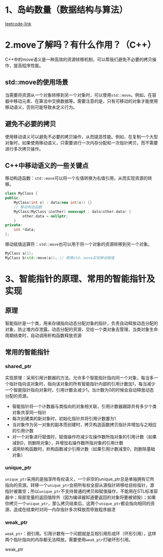 # 1、岛屿数量（数据结构与算法）
[leetcode-link](https://top.interviewguide.cn/issue/640)

# 2.move了解吗？有什么作用？（C++）
C++中的move语义是一种高效的资源转移机制，可以帮我们避免不必要的拷贝操作，提高程序性能。
## std::move的使用场景
当需要将资源从一个对象转移到另一个对象时，可以使用`std::move`。例如，在容器中移动元素、在算法中交换数据等。需要注意的是，只有可移动的对象才能使用移动语义，否则可能导致未定义行为。
## 避免不必要的拷贝
使用移动语义可以避免不必要的拷贝操作，从而提高性能。例如，在复制一个大型对象时，如果使用移动语义，只需要进行一次内存分配和一次指针拷贝，而不需要进行多次拷贝操作。

## C++中移动语义的一些关键点
移动构造函数：`std::move`可以将一个左值转换为右值引用，从而实现资源的转移。
```cpp
class MyClass {
public:
    MyClass(int x) : data(new int(x)) {}
    // 移动构造函数
    MyClass(MyClass &&other) noexcept : data(other.data) {
        other.data = nullptr;
    }
private:
    int *data;
};
```
移动赋值运算符：`std::move`也可以用于将一个对象的资源转移到另一个对象。
```cpp
MyClass a(1);
MyClass b(std::move(a)); // 使用std::move实现移动赋值
```

# 3、智能指针的原理、常用的智能指针及实现
## 原理
智能指针是一个类，用来存储指向动态分配对象的指针，负责自动释放动态分配的对象，防止堆内存泄露。动态分配的资源，交给一个类对象去管理，当类对象生命周期结束时，自动调用析构函数释放资源
## 常用的智能指针
### shared_ptr
实现原理：采用引用计数器的方法，允许多个智能指针指向同一个对象，每当多一个指针指向该对象时，指向该对象的所有智能指针内部的引用计数加1，每当减少一个智能指针指向对象时，引用计数会减少1，当计数为0的时候会自动释放动态分配的资源。
- 智能指针将一个计数器与类指向的对象相关联，引用计数器跟踪共有多少个类对象共享同一指针
- 每次创建类的新对象时，初始化指针并将引用计数置为1
- 当对象作为另一对象的副本而创建时，拷贝构造函数拷贝指针并增加与之相应的引用计数
- 对一个对象进行赋值时，赋值操作符减少左操作数所指对象的引用计数（如果减到0，则删除对象），并增加右操作数所指对象的引用计数
- 调用析构函数时，析构函数减少引用计数（如果引用计数减至0，则删除基础对象）
### unique_ptr
`unique_ptr`采用的是独享所有权语义，一个非空的unique_ptr总是单独拥有它所指向的资源。转移一个`unique_ptr`会把所有权全部从源指针转移给目标指针，源指针被置空；所以`unique_ptr`不支持普通的拷贝和赋值操作，不能用在STL标准容器中；局部变量的返回值除外（因为编译器知道要返回的对象将要被销毁）；如果你拷贝一个`unique_ptr`，那么拷贝结束后，这两个`unique_ptr`都会指向相同的资源，造成在结束时对同一内存指针多次释放而导致程序崩溃
### weak_ptr
`weak_ptr`：弱引用。引用计数有一个问题就是互相引用形成环（环形引用），这样两个指针指向的内存都无法释放。需要使用`weak_ptr`打破环形引用。

weak_ptr